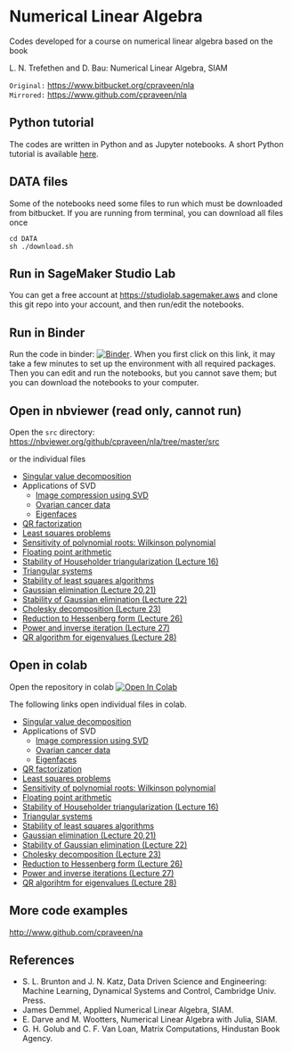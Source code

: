 # Numerical Linear Algebra

Codes developed for a course on numerical linear algebra based on the book 

L. N. Trefethen and D. Bau: Numerical Linear Algebra, SIAM

`Original:` https://www.bitbucket.org/cpraveen/nla <br/>
`Mirrored:` https://www.github.com/cpraveen/nla

## Python tutorial

The codes are written in Python and as Jupyter notebooks. A short Python tutorial is available [here](http://www.github.com/cpraveen/python).

## DATA files

Some of the notebooks need some files to run which must be downloaded from bitbucket. If you are running from terminal, you can download all files once

```
cd DATA
sh ./download.sh
```

## Run in SageMaker Studio Lab

You can get a free account at https://studiolab.sagemaker.aws and clone this git repo into your account, and then run/edit the notebooks.

## Run in Binder

Run the code in binder: [![Binder](https://mybinder.org/badge_logo.svg)](https://mybinder.org/v2/gh/cpraveen/nla/HEAD). When you first click on this link, it may take a few minutes to set up the environment with all required packages. Then you can edit and run the notebooks, but you cannot save them; but you can download the notebooks to your computer.

## Open in nbviewer (read only, cannot run)

Open the `src` directory: https://nbviewer.org/github/cpraveen/nla/tree/master/src

or the individual files

* [Singular value decomposition](https://nbviewer.org/github/cpraveen/nla/blob/master/src/svd.ipynb)
* Applications of SVD
  * [Image compression using SVD](https://nbviewer.org/github/cpraveen/nla/blob/master/src/dog.ipynb)
  * [Ovarian cancer data](https://nbviewer.org/github/cpraveen/nla/blob/master/src/ovarian_cancer.ipynb)
  * [Eigenfaces](https://nbviewer.org/github/cpraveen/nla/blob/master/src/eigenfaces.ipynb)
* [QR factorization](https://nbviewer.org/github/cpraveen/nla/blob/master/src/qr.ipynb)
* [Least squares problems](https://nbviewer.org/github/cpraveen/nla/blob/master/src/least_squares.ipynb)
* [Sensitivity of polynomial roots: Wilkinson polynomial](https://nbviewer.org/github/cpraveen/nla/blob/master/src/wilkinson_poly.ipynb)
* [Floating point arithmetic](https://nbviewer.org/github/cpraveen/nla/blob/master/src/floating_point.ipynb)
* [Stability of Householder triangularization (Lecture 16)](https://nbviewer.org/github/cpraveen/nla/blob/master/src/house_stability.ipynb)
* [Triangular systems](https://nbviewer.org/github/cpraveen/nla/blob/master/src/tri_sys.ipynb)
* [Stability of least squares algorithms](https://nbviewer.org/github/cpraveen/nla/blob/master/src/least_squares_stability.ipynb)
* [Gaussian elimination (Lecture 20,21)](https://nbviewer.org/github/cpraveen/nla/blob/master/src/gauss_elim.ipynb)
* [Stability of Gaussian elimination (Lecture 22)](https://nbviewer.org/github/cpraveen/nla/blob/master/src/gauss_elim_stab.ipynb)
* [Cholesky decomposition (Lecture 23)](https://nbviewer.org/github/cpraveen/nla/blob/master/src/cholesky.ipynb)
* [Reduction to Hessenberg form (Lecture 26)](https://nbviewer.org/github/cpraveen/nla/blob/master/src/hessenberg.ipynb)
* [Power and inverse iteration (Lecture 27)](https://nbviewer.org/github/cpraveen/nla/blob/master/src/power.ipynb)
* [QR algorithm for eigenvalues (Lecture 28)](https://nbviewer.org/github/cpraveen/nla/blob/master/src/qr_eig.ipynb)


## Open in colab

Open the repository in colab [![Open In Colab](https://colab.research.google.com/assets/colab-badge.svg)](https://colab.research.google.com/github/cpraveen/nla)

The following links open individual files in colab.

* [Singular value decomposition](http://colab.research.google.com/github/cpraveen/nla/blob/master/src/svd.ipynb)
* Applications of SVD
  * [Image compression using SVD](http://colab.research.google.com/github/cpraveen/nla/blob/master/src/dog.ipynb)
  * [Ovarian cancer data](http://colab.research.google.com/github/cpraveen/nla/blob/master/src/ovarian_cancer.ipynb)
  * [Eigenfaces](http://colab.research.google.com/github/cpraveen/nla/blob/master/src/eigenfaces.ipynb)
* [QR factorization](http://colab.research.google.com/github/cpraveen/nla/blob/master/src/qr.ipynb)
* [Least squares problems](http://colab.research.google.com/github/cpraveen/nla/blob/master/src/least_squares.ipynb)
* [Sensitivity of polynomial roots: Wilkinson polynomial](http://colab.research.google.com/github/cpraveen/nla/blob/master/src/wilkinson_poly.ipynb)
* [Floating point arithmetic](http://colab.research.google.com/github/cpraveen/nla/blob/master/src/floating_point.ipynb)
* [Stability of Householder triangularization (Lecture 16)](http://colab.research.google.com/github/cpraveen/nla/blob/master/src/house_stability.ipynb)
* [Triangular systems](http://colab.research.google.com/github/cpraveen/nla/blob/master/src/tri_sys.ipynb)
* [Stability of least squares algorithms](http://colab.research.google.com/github/cpraveen/nla/blob/master/src/least_squares_stability.ipynb)
* [Gaussian elimination (Lecture 20,21)](http://colab.research.google.com/github/cpraveen/nla/blob/master/src/gauss_elim.ipynb)
* [Stability of Gaussian elimination (Lecture 22)](http://colab.research.google.com/github/cpraveen/nla/blob/master/src/gauss_elim_stab.ipynb)
* [Cholesky decomposition (Lecture 23)](http://colab.research.google.com/github/cpraveen/nla/blob/master/src/cholesky.ipynb)
* [Reduction to Hessenberg form (Lecture 26)](http://colab.research.google.com/github/cpraveen/nla/blob/master/src/hessenberg.ipynb)
* [Power and inverse iterations (Lecture 27)](http://colab.research.google.com/github/cpraveen/nla/blob/master/src/power.ipynb)
* [QR algorihtm for eigenvalues (Lecture 28)](http://colab.research.google.com/github/cpraveen/nla/blob/master/src/qr_eig.ipynb)

## More code examples

http://www.github.com/cpraveen/na

## References

* S. L. Brunton and J. N. Katz, Data Driven Science and Engineering: Machine Learning, Dynamical Systems and Control, Cambridge Univ. Press.
* James Demmel, Applied Numerical Linear Algebra, SIAM.
* E. Darve and M. Wootters, Numerical Linear Algebra with Julia, SIAM.
* G. H. Golub and C. F. Van Loan, Matrix Computations, Hindustan Book Agency.
